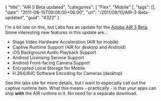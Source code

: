 {
	"title": "AIR 3 Beta updated",
	"categories": [
		"Flex",
		"Mobile"
	],
	"tags": [],
	"date": "2011-08-10T09:08:00+06:00",
	"url": "/2011/08/10/AIR-3-Beta-updated",
	"guid": "4322"
}

I'm a bit late on this, but Labs has an update for the <a href="http://labs.adobe.com/technologies/flashplatformruntimes/air3/">Adobe AIR 3 Beta</a>. Some interesting new features in this update are...

<ul>
<li>Stage Video Hardware Acceleration (AIR for mobile)</li>
<li>Captive Runtime Support (AIR for desktop and Android)</li>
<li>iOS Background Audio Playback Support</li>
<li>Android Licensing Service Support</li>
<li>Android Front-facing Camera Support</li>
<li>Encrypted Local Storage for Mobile</li>
<li>H.264/AVC Software Encoding for Cameras (desktop)</li>
</ul>

See the labs site for more details, but I want to especially call out the captive runtime item. What this means - practically - is that your apps can ship <b>with</b> the AIR runtime in it. No need for a separate download.